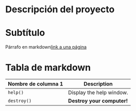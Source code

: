 # Descripción del proyecto

# Subtítulo

Párrafo en markdown[link a una página](www.google.com)

# Tabla de markdown
| Nombre de columna 1 | Description                    |
| ------------- | ------------------------------ |
| `help()`      | Display the help window.       |
| `destroy()`   | **Destroy your computer!**     |
